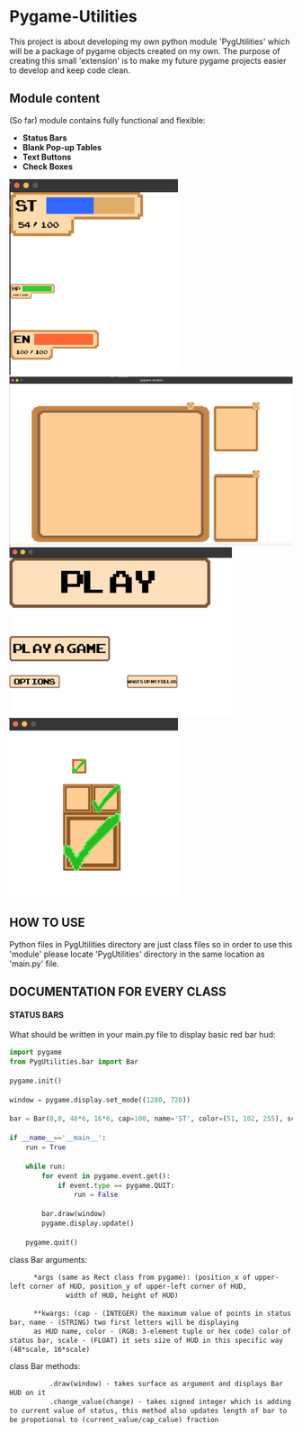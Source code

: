 # Pygame-Utilities

This project is about developing my own python module 'PygUtilities' which will be a package of pygame objects created on my own.
The purpose of creating this small 'extension' is to make my future pygame projects easier to develop and keep code clean.

## Module content ##
(So far) module contains fully functional and flexible:
- **Status Bars**
- **Blank Pop-up Tables**
- **Text Buttons**
- **Check Boxes**

<p float="left">
  <img src="images/img1.png" width="300" />
  <img src="images/img3.png" height="300" /> 
  <img src="images/img2.png" height="300" />
  <img src="images/img4.png" width="300" />
</p>

## HOW TO USE ##
Python files in PygUtilities directory are just class files so in order to use this 'module' please locate 'PygUtilities' directory in the same location as 'main.py' file.

## DOCUMENTATION FOR EVERY CLASS ##
#### STATUS BARS ### 
What should be written in your main.py file to display basic red bar hud:
```python
import pygame
from PygUtilities.bar import Bar

pygame.init()

window = pygame.display.set_mode((1280, 720))

bar = Bar(0,0, 48*6, 16*6, cap=100, name='ST', color=(51, 102, 255), scale=6)

if __name__=='__main__':
    run = True

    while run:
        for event in pygame.event.get():
            if event.type == pygame.QUIT:
                run = False
        
        bar.draw(window)
        pygame.display.update()
    
    pygame.quit()
```

class Bar arguments:

          *args (same as Rect class from pygame): (position_x of upper-left corner of HUD, position_y of upper-left corner of HUD,
                  width of HUD, height of HUD)
                  
          **kwargs: (cap - (INTEGER) the maximum value of points in status bar, name - (STRING) two first letters will be displaying 
          as HUD name, color - (RGB: 3-element tuple or hex code) color of status bar, scale - (FLOAT) it sets size of HUD in this specific way (48*scale, 16*scale)

class Bar methods:
```
          .draw(window) - takes surface as argument and displays Bar HUD on it
          .change_value(change) - takes signed integer which is adding to current value of status, this method also updates length of bar to be propotional to (current_value/cap_calue) fraction 
```
                  
